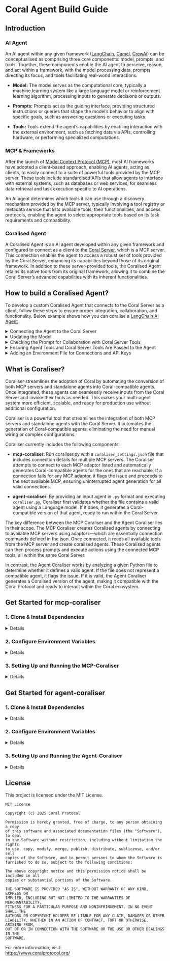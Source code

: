# Coral Agent Build Guide

## Introduction

### AI Agent

An AI agent within any given framework ([LangChain](https://github.com/langchain-ai/langchain), [Camel](https://github.com/camel-ai/camel), [CrewAi](https://github.com/crewAIInc/crewAI)) can be conceptualised as comprising three core components: model, prompts, and tools. Together, these components enable the AI agent to perceive, reason, and act within a framework, with the model processing data, prompts directing its focus, and tools facilitating real-world interactions.

- **Model:** The model serves as the computational core, typically a machine learning system like a large language model or reinforcement learning algorithm, processing inputs to generate decisions or outputs. 

- **Prompts:** Prompts act as the guiding interface, providing structured instructions or queries that shape the model’s behavior to align with specific goals, such as answering questions or executing tasks.

- **Tools:** Tools extend the agent’s capabilities by enabling interaction with the external environment, such as fetching data via APIs, controlling hardware, or performing specialized computations.

### MCP & Frameworks

After the launch of [Model Context Protocol (MCP)](https://github.com/modelcontextprotocol), most AI frameworks have adopted a client-based approach, enabling AI agents, acting as clients, to easily connect to a suite of powerful tools provided by the MCP server. These tools include standardised APIs that allow agents to interface with external systems, such as databases or web services, for seamless data retrieval and task execution specific to AI operations.

An AI agent determines which tools it can use through a discovery mechanism provided by the MCP server, typically involving a tool registry or metadata service that lists available tools, their functionalities, and access protocols, enabling the agent to select appropriate tools based on its task requirements and compatibility.

### Coralised Agent

A Coralised Agent is an AI agent developed within any given framework and configured to connect as a client to the [Coral Server](https://github.com/Coral-Protocol/coral-server), which is a MCP server. This connection enables the agent to access a robust set of tools provided by the Coral Server, enhancing its capabilities beyond those of its original framework. In addition to these server-provided tools, the Coralised Agent retains its native tools from its original framework, allowing it to combine the Coral Server’s advanced capabilities with its inherent functionalities.

## How to build a Coralised Agent?

To develop a custom Coralised Agent that connects to the Coral Server as a client, follow these steps to ensure proper integration, collaboration, and functionality. Below example shows how you can coralise a [LangChain AI Agent](https://github.com/Coral-Protocol/Coral-Interface-Agent)

<details>

<summary>Connecting the Agent to the Coral Server</summary>

   - Configure the agent to connect to the Coral Server using the `MultiServerMCPClient` from the `langchain_mcp_adapters.client` module.  
   - Set the server URL by retrieving `CORAL_SSE_URL` from the environment variables, appending query parameters like `agentId` (e.g., `CORAL_AGENT_ID`) and `agentDescription` to identify the agent.  
   - Use a Server-Sent Events (SSE) transport mechanism with appropriate timeout settings (e.g., `timeout=600`, `sse_read_timeout=600`) to establish a persistent connection.  
   - Implement retry logic to handle connection failures, such as `ClosedResourceError`, with a maximum retry limit (e.g., 5 attempts) and delay (e.g., 5 seconds) to ensure robust connectivity.  
   - Verify the connection by logging the initialization of `MultiServerMCPClient` and checking for successful tool retrieval from the server.

</details>  

<details>

<summary>Updating the Model</summary>

   - Select a suitable model for the agent, such as `ChatOpenAI` with a specific version (e.g., `gpt-4.1-2025-04-14`) or an alternative like `ChatGroq`, ensuring compatibility with the Coral Server’s requirements.  
   - Configure model parameters (e.g., `temperature=0.3`, `max_tokens=32768`) to balance creativity and output length for the agent’s tasks.  
   - Ensure the model is initialized with the correct API key (e.g., `OPENAI_API_KEY` from environment variables) to authenticate requests.  
   - Update the model as needed to incorporate advancements or fine-tuning, ensuring it supports tool-calling and collaboration features required by the Coral Server.  
   - Test the model’s integration with the agent framework (e.g., LangChain’s `create_tool_calling_agent`) to confirm it processes inputs and tools correctly.

</details>  

<details>

<summary>Checking the Prompt for Collaboration with Coral Server Tools</summary>

   - Design the prompt using `ChatPromptTemplate` to include explicit instructions for collaboration, such as listing connected agents (`list_agents`), creating threads (`create_thread`), adding participants (`add_participant`), sending messages (`send_message`), and waiting for responses (`wait_for_mentions`).  
   - Ensure the prompt outlines a clear workflow: start by listing agents, waiting for responses, etc select relevant agents based on their descriptions, and manage multi-agent interactions through threads with non-empty `mentions`.  
   - Include a tools description in the prompt (e.g., using `get_tools_description`) to inform the model of available Coral Server tools, and its own tools (if any) ensuring it knows how to use them for collaboration.  
   - Prevent the agent from prematurely ending the interaction by including instructions like “You MUST NEVER finish the chain” and looping back to ask the user for further input after each task.  
   - Validate that the prompt supports dynamic interaction with Coral Server tools, allowing the agent to adapt to varying user requests and agent responses.

</details>  

<details>

<summary>Ensuring Agent Tools and Coral Server Tools Are Passed to the Agent</summary>


   - Retrieve Coral Server tools dynamically using `client.get_tools()` from the `MultiServerMCPClient` to access server-provided tools like APIs, data exchange modules, or task orchestration utilities.  
   - Append native agent tools, such as the `ask_human` tool (defined with a coroutine like `ask_human_tool` for user interaction), to the list of Coral Server tools. In your case the tools can differ, you must ensure your custom tools are passed.
   - Pass the combined toolset to the agent during initialization via `create_tool_calling_agent`, ensuring the agent can access both native and server-provided tools.  
   - Verify tool integration by logging the tools description (e.g., using `get_tools_description`) to confirm that all tools, their names, and schemas are correctly passed to the agent.  
   - Ensure the agent can select tools via the Coral Server’s discovery mechanism (e.g., tool registry or metadata service), which provides details on tool functionalities and access protocols.

</details>  

<details> 

<summary>Adding an Environment File for Connections and API Keys</summary>

   - Create a `.env` file to store critical configuration details, such as `CORAL_SSE_URL` for the Coral Server connection (e.g., `http://localhost:5555/devmode/exampleApplication/privkey/session1/sse` for local mode or a Docker-specific URL).  
   - Include `CORAL_AGENT_ID` to uniquely identify the agent (e.g., `user_interaction_agent`) and `OPENAI_API_KEY` for model authentication.  
   - Use the `dotenv` library to load environment variables via `load_dotenv()` at the start of the program, ensuring secure and flexible configuration.  
   - Validate that all required environment variables are accessible during runtime, logging errors if any are missing and test connectivity in both local and Docker environments.

</details>  

## What is Coraliser?

Coraliser streamlines the adoption of Coral by automating the conversion of both MCP servers and standalone agents into Coral-compatible agents. Once integrated, these agents can seamlessly receive inputs from the Coral Server and invoke their tools as needed. This makes your multi-agent system more efficient, scalable, and ready for production use without additional configuration.

Coraliser is a powerful tool that streamlines the integration of both MCP servers and standalone agents with the Coral Server. It automates the generation of Coral-compatible agents, eliminating the need for manual wiring or complex configurations.

Coraliser currently includes the following components:

- **mcp-coraliser**: Run coraliser.py with a `coraliser_settings.json` file that includes connection details for multiple MCP servers. The Coraliser attempts to connect to each MCP adaptor listed and automatically generates Coral-compatible agents for the ones that are reachable. If a connection fails for any MCP adaptor, it flags the issue and proceeds to the next available MCP, ensuring uninterrupted agent generation for all valid connections.

- **agent-coraliser**: By providing an input agent in `.py` format and executing `coraliser.py`, Coraliser first validates whether the file contains a valid agent using a Language model. If it does, it generates a Coral-compatible version of that agent, ready to run within the Coral Server.

The key difference between the MCP Coraliser and the Agent Coraliser lies in their scope. The MCP Coraliser creates Coralised agents by connecting to available MCP servers using adaptors—which are essentially connection commands defined in the json. Once connected, it reads all available tools from the MCP server and create coralised agents. These Coralised agents can then process prompts and execute actions using the connected MCP tools, all within the same Coral Server. 

In contrast, the Agent Coraliser works by analyzing a given Python file to determine whether it defines a valid agent. If the file does not represent a compatible agent, it flags the issue. If it is valid, the Agent Coraliser generates a Coralised version of the agent, making it compatible with the Coral Protocol and ready to interact within the Coral ecosystem.

## Get Started for mcp-coraliser

### 1. Clone & Install Dependencies
<details>

```bash
# Clone the Repository
git clone https://github.com/Coral-Protocol/Coraliser.git

# Navigate to the Project Directory
cd Coraliser

# Install uv
pip install uv

# Sync dependencies from pyproject.toml
uv sync
```
</details>

### 2. Configure Environment Variables
<details>

```bash
# Create .env file in project root
cp -r .env_sample .env
```
</details> 

### 3. Setting Up and Running the MCP-Coraliser
<details>

1. **Update `coraliser_settings.json`**:  
   Provide the connection details for your MCP server(s).

2. **Run the MCP Coraliser**:

```bash
   uv run utils/langchain/mcp-coraliser/coraliser.py
```

This script validates connections and generates Coral-compatible agent scripts.

4. **Review the Generated Agents**:  
   Check files like `firecrawl_coral_agent.py`, `github_coral_agent.py` to confirm they are configured correctly.

5. **Run the Agents** (assuming your Coral Server is running):

```bash
   uv run firecrawl_coral_agent.py
```

```bash
   uv run github_coral_agent.py
```
</details> 

## Get Started for agent-coraliser

### 1. Clone & Install Dependencies
<details>

```bash
# Clone the Repository
git clone https://github.com/Coral-Protocol/Coraliser.git

# Navigate to the Project Directory
cd Coraliser

# Install uv
pip install uv

# Sync dependencies from pyproject.toml
uv sync
```
</details>

### 2. Configure Environment Variables
<details>

```bash
# Create .env file in project root
cp -r .env_sample .env
```
</details> 

### 3. Setting Up and Running the Agent-Coraliser
<details>

1. **Prepare the Input Agent**:  
   Ensure you have a valid agent Python file (e.g., `agent_coraliser_sample_input.py`).

2. **Run the Agent Coraliser**:

```bash
   uv run utils/langchain/agent-coraliser/coraliser.py
```

   (You’ll be prompted to enter the agent file name (including `.py` extension).)

3. **Review the Generated Agent File**:  
   Confirm the generated script matches your expectations.

4. **Run the Agent**:

```bash
uv run <generated_filename>.py
```
</details>

## License

This project is licensed under the MIT License.

```
MIT License

Copyright (c) 2025 Coral Protocol

Permission is hereby granted, free of charge, to any person obtaining a copy
of this software and associated documentation files (the "Software"), to deal
in the Software without restriction, including without limitation the rights
to use, copy, modify, merge, publish, distribute, sublicense, and/or sell
copies of the Software, and to permit persons to whom the Software is
furnished to do so, subject to the following conditions:

The above copyright notice and this permission notice shall be included in all
copies or substantial portions of the Software.

THE SOFTWARE IS PROVIDED "AS IS", WITHOUT WARRANTY OF ANY KIND, EXPRESS OR
IMPLIED, INCLUDING BUT NOT LIMITED TO THE WARRANTIES OF MERCHANTABILITY,
FITNESS FOR A PARTICULAR PURPOSE AND NONINFRINGEMENT. IN NO EVENT SHALL THE
AUTHORS OR COPYRIGHT HOLDERS BE LIABLE FOR ANY CLAIM, DAMAGES OR OTHER
LIABILITY, WHETHER IN AN ACTION OF CONTRACT, TORT OR OTHERWISE, ARISING FROM,
OUT OF OR IN CONNECTION WITH THE SOFTWARE OR THE USE OR OTHER DEALINGS IN THE
SOFTWARE.
```

For more information, visit:  
https://www.coralprotocol.org/
